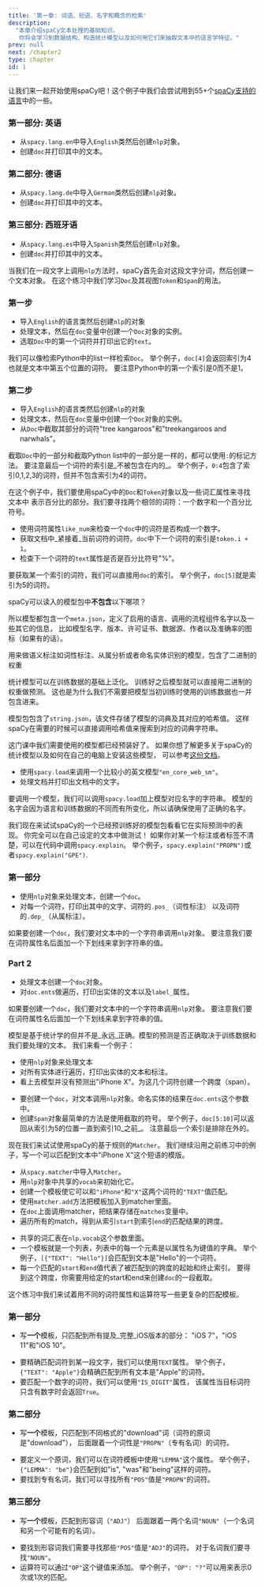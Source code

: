 ```yaml
---
title: '第一章: 词语、短语、名字和概念的检索'
description:
  "本章介绍spaCy文本处理的基础知识。
   你将会学习到数据结构、构造统计模型以及如何用它们来抽取文本中的语言学特征。"
prev: null
next: /chapter2
type: chapter
id: 1
---
```


<exercise id="1" title="spaCy介绍" type="slides">

<slides source="chapter1_01_introduction-to-spacy">
</slides>

</exercise>

<exercise id="2" title="入门">

让我们来一起开始使用spaCy吧！这个例子中我们会尝试用到55+个[spaCy支持的语言](https://spacy.io/usage/models#languages)中的一些。

### 第一部分: 英语

- 从`spacy.lang.en`中导入`English`类然后创建`nlp`对象。
- 创建`doc`并打印其中的文本。

<codeblock id="01_02_01"></codeblock>

### 第二部分: 德语

- 从`spacy.lang.de`中导入`German`类然后创建`nlp`对象。
- 创建`doc`并打印其中的文本。

<codeblock id="01_02_02"></codeblock>

### 第三部分: 西班牙语

- 从`spacy.lang.es`中导入`Spanish`类然后创建`nlp`对象。
- 创建`doc`并打印其中的文本。

<codeblock id="01_02_03"></codeblock>

</exercise>

<exercise id="3" title="文本(documents), 跨度(spans)和词符(tokens) ">

当我们在一段文字上调用`nlp`方法时，spaCy首先会对这段文字分词，然后创建一个文本对象。
在这个练习中我们学习`Doc`及其视图`Token`和`Span`的用法。

### 第一步

- 导入`English`的语言类然后创建`nlp`的对象
- 处理文本，然后在`doc`变量中创建一个`Doc`对象的实例。
- 选取`Doc`中的第一个词符并打印出它的`text`。

<codeblock id="01_03_01">

我们可以像检索Python中的list一样检索`Doc`。
举个例子，`doc[4]`会返回索引为4也就是文本中第五个位置的词符。
要注意Python中的第一个索引是0而不是1。

</codeblock>

### 第二步

- 导入`English`的语言类然后创建`nlp`的对象
- 处理文本，然后在`doc`变量中创建一个`Doc`对象的实例。
- 从`Doc`中截取其部分的词符"tree kangaroos"和"treekangaroos and narwhals"。

<codeblock id="01_03_02">

截取`Doc`中的一部分和截取Python list中的一部分是一样的，都可以使用`:`的标记方法。
要注意最后一个词符的索引是_不被包含在内的_。
举个例子，`0:4`包含了索引0,1,2,3的词符，但并不包含索引为4的词符。

</codeblock>

</exercise>

<exercise id="4" title="词汇属性">

在这个例子中，我们要使用spaCy中的`Doc`和`Token`对象以及一些词汇属性来寻找文本中
表示百分比的部分。我们要寻找两个相邻的词符：一个数字和一个百分比符号。

- 使用词符属性`like_num`来检查一个`doc`中的词符是否构成一个数字。
- 获取文档中_紧接着_当前词符的词符。`doc`中下一个词符的索引是`token.i + 1`。
- 检查下一个词符的`text`属性是否是百分比符号"%"。

<codeblock id="01_04">

要获取某一个索引的词符，我们可以直接用`doc`的索引。
举个例子，`doc[5]`就是索引为5的词符。

</codeblock>

</exercise>

<exercise id="5" title="统计模型" type="slides">

<slides source="chapter1_02_statistical-models">
</slides>

</exercise>

<exercise id="6" title="模型包" type="choice">

spaCy可以读入的模型包中**不包含**以下哪项？

<choice>
<opt text="包含有语言、流程和许可证书的文件">

所以模型都包含一个`meta.json`，定义了启用的语言、调用的流程组件名字以及一些其它的信息，
比如模型名字、版本、许可证书、数据源、作者以及准确率的图标（如果有的话）。

</opt>
<opt text="用来做统计预测的模型二进制权重">

用来做语义标注如词性标注、从属分析或者命名实体识别的模型，包含了二进制的权重

</opt>
<opt correct="true" text="模型训练使用的标注数据">

统计模型可以在训练数据的基础上泛化。
训练好之后模型就可以直接用二进制的权重做预测。
这也是为什么我们不需要把模型当初训练时使用的训练数据也一并包含进来。

</opt>
<opt text="模型的词典字符串以及它们的哈希值">

模型包包含了`string.json`，该文件存储了模型的词典及其对应的哈希值。
这样spaCy在需要的时候可以直接调用哈希值来搜索到对应的词典字符串。

</opt>
</choice>

</exercise>

<exercise id="7" title="调用模型">

这门课中我们需要使用的模型都已经预装好了。
如果你想了解更多关于spaCy的统计模型以及如何在自己的电脑上安装这些模型，
可以参考[这份文档](https://spacy.io/usage/models)。

- 使用`spacy.load`来调用一个比较小的英文模型`"en_core_web_sm"`。
- 处理文档并打印出文档中的文字。

<codeblock id="01_07">

要调用一个模型，我们可以调用`spacy.load`加上模型对应名字的字符串。
模型的名字会因为语言和训练数据的不同而有所变化，所以请确保使用了正确的名字。

</codeblock>

</exercise>

<exercise id="8" title="语言学标注的预测">

我们现在来试试spaCy的一个已经预训练好的模型包看看它在实际预测中的表现。
你完全可以在自己设定的文本中做测试！
如果你对某一个标注或者标签不清楚，可以在代码中调用`spacy.explain`。
举个例子，`spacy.explain("PROPN")`或者`spacy.explain("GPE")`.

### 第一部分

- 使用`nlp`对象来处理文本，创建一个`doc`。
- 对每一个词符，打印出其中的文字、词符的`.pos_`（词性标注）
  以及词符的`.dep_`（从属标注）。

<codeblock id="01_08_01">

如果要创建一个`doc`，我们要对文本中的一个字符串调用`nlp`对象。
要注意我们要在词符属性名后面加一个下划线来拿到字符串的值。

</codeblock>

### Part 2

- 处理文本创建一个`doc`对象。
- 对`doc.ents`做遍历，打印出实体的文本以及`label_`属性。

<codeblock id="01_08_02">

如果要创建一个`doc`，我们要对文本中的一个字符串调用`nlp`对象。
要注意我们要在词符属性名后面加一个下划线来拿到字符串的值。

</codeblock>

</exercise>

<exercise id="9" title="命名实体在情境中的预测">

模型是基于统计学的但并不是_永远_正确。模型的预测是否正确取决于训练数据和我们要处理的文本。
我们来看一个例子：

- 使用`nlp`对象来处理文本
- 对所有实体进行遍历，打印出实体的文本和标注。
- 看上去模型并没有预测出"iPhone X"。为这几个词符创建一个跨度（span）。

<codeblock id="01_09">

- 要创建一个`doc`，对文本调用`nlp`对象。命名实体的结果在`doc.ents`这个参数中。
- 创建`Span`对象最简单的方法是使用截取的符号。
  举个例子，`doc[5:10]`可以返回从索引为5的位置一直到索引10_之前_。
  注意最后一个索引是排除在外的。

</codeblock>

</exercise>

<exercise id="10" title="基于规则的匹配抽取" type="slides">

<slides source="chapter1_03_rule-based-matching">
</slides>

</exercise>

<exercise id="11" title="Matcher的使用">

现在我们来试试使用spaCy的基于规则的`Matcher`。
我们继续沿用之前练习中的例子，写一个可以匹配到文本中"iPhone X"这个短语的模版。

- 从`spacy.matcher`中导入`Matcher`。
- 用`nlp`对象中共享的`vocab`来初始化它。
- 创建一个模板使它可以和`"iPhone"`和`"X"`这两个词符的`"TEXT"`值匹配。
- 使用`matcher.add`方法把模板加入到matcher里面。
- 在`doc`上面调用matcher，把结果存储在`matches`变量中。
- 遍历所有的match，得到从索引`start`到索引`end`的匹配结果的跨度。

<codeblock id="01_11">

- 共享的词汇表在`nlp.vocab`这个参数里面。
- 一个模板就是一个列表，列表中的每一个元素是以属性名为键值的字典。
  举个例子，`[{"TEXT": "Hello"}]`会匹配到文本是"Hello"的一个词符。
- 每一个匹配的`start`和`end`值代表了被匹配到的跨度的起始和终止索引。
  要得到这个跨度，你需要用给定的start和end来创建`doc`的一段截取。

</codeblock>

</exercise>

<exercise id="12" title="匹配模板的书写">

这个练习中我们来试着用不同的词符属性和运算符写一些更复杂的匹配模板。

### 第一部分

- 写**一个**模板，只匹配到所有提及_完整_iOS版本的部分：
  "iOS 7"，"iOS 11"和"iOS 10"。

<codeblock id="01_12_01">

- 要精确匹配词符到某一段文字，我们可以使用`TEXT`属性。
  举个例子，`{"TEXT": "Apple"}`会精确匹配到所有文本是"Apple"的词符。
- 要匹配一个数字的词符，我们可以使用`"IS_DIGIT"`属性，
  该属性当目标词符只含有数字时会返回`True`。

</codeblock>

### 第二部分

- 写**一个**模板，只匹配到不同格式的"download"词（词符的原词是"download"），
  后面跟着一个词性是`"PROPN"`（专有名词）的词符。

<codeblock id="01_12_02">

- 要定义一个原词，我们可以在词符模板中使用`"LEMMA"`这个属性。
  举个例子，`{"LEMMA": "be"}`会匹配到如"is", "was"和"being"这样的词符。
- 要找到专有名词，我们可以寻找所有`"POS"`值是`"PROPN"`的词符。

</codeblock>

### 第三部分

- 写**一个**模板，匹配到形容词（`"ADJ"`）
  后面跟着一两个名词`"NOUN"`（一个名词和另一个可能有的名词）。

<codeblock id="01_12_03">

- 要找到形容词我们需要寻找那些`"POS"`值是`"ADJ"`的词符。
  对于名词我们要寻找`"NOUN"`。
- 运算符可以通过`"OP"`这个键值来添加。
  举个例子，`"OP": "?"`可以用来表示0次或1次的匹配。


</codeblock>

</exercise>
